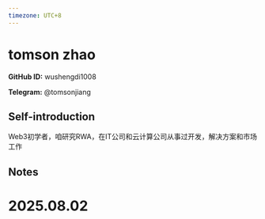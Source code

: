 ```yaml
---
timezone: UTC+8
---
```


# tomson zhao

**GitHub ID:** wushengdi1008

**Telegram:** @tomsonjiang

## Self-introduction

Web3初学者，咱研究RWA，在IT公司和云计算公司从事过开发，解决方案和市场工作

## Notes

<!-- Content_START -->

# 2025.08.02


<!-- Content_END -->
